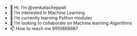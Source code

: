 - 👋 Hi, I’m @venkatacheppali
- 👀 I’m interested in Machine Learning 
- 🌱 I’m currently learning Python modules
- 💞️ I’m looking to collaborate on Machine learning Algorithms
- 📫 How to reach me 9910868887

<!---
venkatacheppali/venkatacheppali is a ✨ special ✨ repository because its `README.md` (this file) appears on your GitHub profile.
You can click the Preview link to take a look at your changes.
--->
